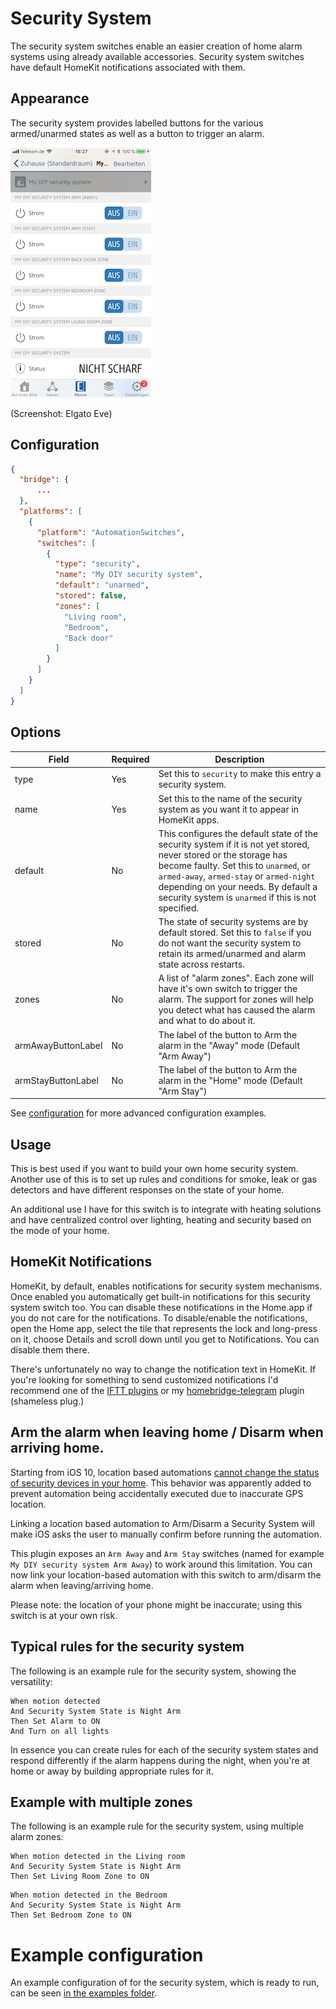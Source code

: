 # Security System

The security system switches enable an easier creation of home alarm systems using already available accessories. Security system switches have default HomeKit notifications associated with them.

## Appearance

The security system provides labelled buttons for the various armed/unarmed states as well
as a button to trigger an alarm.

![Preview](SecuritySystem.png "Preview")

(Screenshot: Elgato Eve)

## Configuration

```json
{
  "bridge": {
      ...
  },
  "platforms": [
    {
      "platform": "AutomationSwitches",
      "switches": [
        {
          "type": "security",
          "name": "My DIY security system",
          "default": "unarmed",
          "stored": false,
          "zones": [
            "Living room", 
            "Bedroom", 
            "Back door"
          ]
        }
      ]
    }
  ]
}
```

## Options

| Field | Required | Description |
|---|---|---|
| type | Yes | Set this to ```security``` to make this entry a security system. |
| name | Yes | Set this to the name of the security system as you want it to appear in HomeKit apps. |
| default | No | This configures the default state of the security system if it is not yet stored, never stored or the storage has become faulty. Set this to ```unarmed```, or ```armed-away```, ```armed-stay``` or ```armed-night``` depending on your needs. By default a security system is ```unarmed``` if this is not specified. |
| stored | No | The state of security systems are by default stored. Set this to ```false``` if you do not want the security system to retain its armed/unarmed and alarm state across restarts. |
| zones | No | A list of "alarm zones". Each zone will have it's own switch to trigger the alarm. The support for zones will help you detect what has caused the alarm and what to do about it. |
| armAwayButtonLabel | No | The label of the button to Arm the alarm in the "Away" mode (Default "Arm Away") |
| armStayButtonLabel | No | The label of the button to Arm the alarm in the "Home" mode (Default "Arm Stay") |

See [configuration](Configuration.md) for more advanced configuration examples.

## Usage

This is best used if you want to build your own home security system. Another use of this is to set up rules and conditions for smoke, leak or gas detectors and have different responses on the state of your home.

An additional use I have for this switch is to integrate with heating solutions and have centralized control over lighting, heating and security based on the mode of your home.

## HomeKit Notifications

HomeKit, by default, enables notifications for security system mechanisms. Once enabled you automatically get built-in notifications for this security system switch too. You can disable these notifications in the Home.app if you do not care for the notifications. To disable/enable the notifications, open the Home app, select the tile that represents the lock and long-press on it, choose Details and scroll down until you get to Notifications. You can disable them there.

There's unfortunately no way to change the notification text in HomeKit. If you're looking for something to send customized notifications I'd recommend one of the [IFTT plugins](https://www.npmjs.com/search?q=homebridge+ifttt) or my [homebridge-telegram](https://www.npmjs.com/packages/homebridge-telegram) plugin (shameless plug.)

## Arm the alarm when leaving home / Disarm when arriving home.

Starting from iOS 10, location based automations [cannot change the status of security devices in your home](https://forums.macrumors.com/threads/homekit-automation.2006433/). This behavior was apparently added to prevent automation being accidentally executed due to inaccurate GPS location.

Linking a location based automation to Arm/Disarm a Security System will make iOS asks the user to manually confirm before running the automation. 

This plugin exposes an ``Arm Away`` and ``Arm Stay`` switches (named for example ``My DIY security system Arm Away``) to work around this limitation. You can now link your location-based automation with this switch to arm/disarm the alarm when leaving/arriving home. 

Please note: the location of your phone might be inaccurate; using this switch is at your own risk.   


## Typical rules for the security system

The following is an example rule for the security system, showing the versatility:

```text
When motion detected
And Security System State is Night Arm
Then Set Alarm to ON
And Turn on all lights
```

In essence you can create rules for each of the security system states and respond differently if the alarm happens during the night, when you're at home or away by building appropriate rules for it.


## Example with multiple zones

The following is an example rule for the security system, using multiple alarm zones:

```text
When motion detected in the Living room
And Security System State is Night Arm
Then Set Living Room Zone to ON
```

```text
When motion detected in the Bedroom
And Security System State is Night Arm
Then Set Bedroom Zone to ON
```

# Example configuration

An example configuration of for the security system, which is ready to run, can be seen [in the examples folder](../examples/securitysystem/config.json).